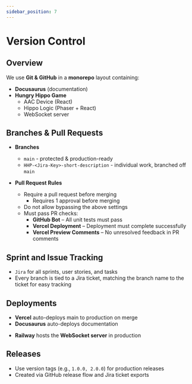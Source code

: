 ```yaml
---
sidebar_position: 7
---
```


# Version Control

## Overview
We use **Git & GitHub** in a **monorepo** layout containing:  

* **Docusaurus** (documentation)
* **Hungry Hippo Game** 
   * AAC Device (React)
   * Hippo Logic (Phaser + React)
   * WebSocket server

## Branches & Pull Requests
* **Branches**
    * `main` - protected & production-ready
    * `HHP-<Jira-Key>-short-description` - individual work, branched off `main`

* **Pull Request Rules**
    * Require a pull request before merging
        * Requires 1 approval before merging
    * Do not allow bypassing the above settings
    * Must pass PR checks:
        * **GitHub Bot** – All unit tests must pass  
        * **Vercel Deployment** – Deployment must complete successfully  
        * **Vercel Preview Comments** – No unresolved feedback in PR comments

## Sprint and Issue Tracking
* `Jira` for all sprints, user stories, and tasks 
* Every branch is tied to a Jira ticket, matching the branch name to the ticket for easy tracking

## Deployments
* **Vercel** auto-deploys main to production on merge
* **Docusaurus** auto-deploys documentation
- **Railway** hosts the **WebSocket server** in production

## Releases
- Use version tags (e.g., `1.0.0, 2.0.0`) for production releases
- Created via GitHub release flow and Jira ticket exports
